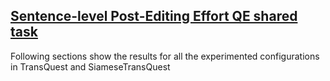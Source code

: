## [Sentence-level Post-Editing Effort QE shared task](http://www.statmt.org/wmt19/qe-task.html) 
Following sections show the results for all the experimented configurations in TransQuest and SiameseTransQuest
